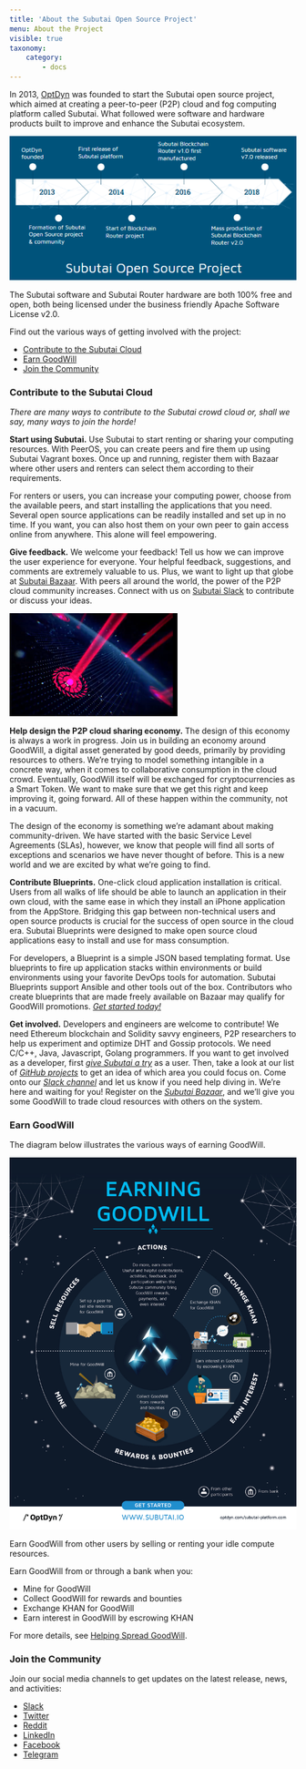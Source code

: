 ```yaml
---
title: 'About the Subutai Open Source Project'
menu: About the Project
visible: true
taxonomy:
    category:
        - docs
---
```



In 2013, [OptDyn](https://optdyn.com) was founded to start the Subutai open source project, which aimed at creating a peer-to-peer (P2P) cloud and fog computing platform called Subutai. What followed were software and hardware products built to improve and enhance the Subutai ecosystem. 

![Project timeline](subutai_timeline.png)

The Subutai software and Subutai Router hardware are both 100% free and open, both being licensed under the business friendly Apache Software License v2.0.

Find out the various ways of getting involved with the project:
* [Contribute to the Subutai Cloud](#contribute)
* [Earn GoodWill](#goodwill)
* [Join the Community](#community)

### <a id="contribute"></a> Contribute to the Subutai Cloud

_There are many ways to contribute to the Subutai crowd cloud or, shall we say, many ways to join the horde!_

**Start using Subutai.** Use Subutai to start renting or sharing your computing resources. With PeerOS, you can create peers and fire them up using Subutai Vagrant boxes. Once up and running, register them with Bazaar where other users and renters can select them according to their requirements.   

For renters or users, you can increase your computing power, choose from the available peers, and start installing the applications that you need. Several open source applications can be readily installed and set up in no time. If you want, you can also host them on your own peer to gain access online from anywhere. This alone will feel empowering.  

**Give feedback.** We welcome your feedback! Tell us how we can improve the user experience for everyone. Your helpful feedback, suggestions, and comments are extremely valuable to us. Plus, we want to light up that globe at [Subutai Bazaar](https://bazaar.subutai.io). With peers all around the world, the power of the P2P cloud community increases. Connect with us on [Subutai Slack](https://slack.subutai.io) to contribute or discuss your ideas.

![](subutai_globe.png?classes=float-left) 

**Help design the P2P cloud sharing economy.** The design of this economy is always a work in progress. Join us in building an economy around GoodWill, a digital asset generated by good deeds, primarily by providing resources to others. We’re trying to model something intangible in a concrete way, when it comes to collaborative consumption in the cloud crowd. Eventually, GoodWill itself will be exchanged for cryptocurrencies as a Smart Token. We want to make sure that we get this right and keep improving it, going forward. All of these happen within the community, not in a vacuum.

The design of the economy is something we’re adamant about making community-driven. We have started with the basic Service Level Agreements (SLAs), however, we know that people will find all sorts of exceptions and scenarios we have never thought of before. This is a new world and we are excited by what we’re going to find.  

**Contribute Blueprints.** One-click cloud application installation is critical. Users from all walks of life should be able to launch an application in their own cloud, with the same ease in which they install an iPhone application from the AppStore. Bridging this gap between non-technical users and open source products is crucial for the success of open source in the cloud era. Subutai Blueprints were designed to make open source cloud applications easy to install and use for mass consumption.

For developers, a Blueprint is a simple JSON based templating format. Use blueprints to fire up application stacks within environments or build environments using your favorite DevOps tools for automation. Subutai Blueprints support Ansible and other tools out of the box. Contributors who create blueprints that are made freely available on Bazaar may qualify for GoodWill promotions. *[Get started today!](https://github.com/subutai-blueprints/hackathon/wiki/Writing-Subutai-Blueprints)*

**Get involved.** Developers and engineers are welcome to contribute! We need Ethereum blockchain and Solidity savvy engineers, P2P researchers to help us experiment and optimize DHT and Gossip protocols. We need C/C++, Java, Javascript, Golang programmers. If you want to get involved as a developer, first *[give Subutai a try](https://subutai.io/getting-started.html)* as a user. Then, take a look at our list of *[GitHub projects](https://github.com/subutai-io/)* to get an idea of which area you could focus on. Come onto our *[Slack channel](https://slack.subutai.io)* and let us know if you need help diving in. We’re here and waiting for you! Register on the *[Subutai Bazaar](https://bazaar.subutai.io/)*, and we’ll give you some GoodWill to trade cloud resources with others on the system.

### <a name="goodwill"></a> Earn GoodWill
The diagram below illustrates the various ways of earning GoodWill.

![Earning GoodWill](earning_goodwill.jpg?cropResize=775,1150)
 
Earn GoodWill from other users by selling or renting your idle compute resources.    

Earn GoodWill from or through a bank when you: 
   * Mine for GoodWill
   * Collect GoodWill for rewards and bounties
   * Exchange KHAN for GoodWill
   * Earn interest in GoodWill by escrowing KHAN

For more details, see [Helping Spread GoodWill](https://subutai.io/subutai-foss.html).  

### <a name="community"></a> Join the Community  
Join our social media channels to get updates on the latest release, news, and activities:  
* <a href="https://slack.subutai.io">Slack</a>
* <a href="https://twitter.com/Subutai_KHAN"> Twitter</a>
* <a href="https://www.reddit.com/r/SubutaiKHAN/"> Reddit</a>
* <a href="https://www.linkedin.com/company/subutai-social-cloud/"> LinkedIn</a>
* <a href="https://www.facebook.com/SubutaiKHAN/"> Facebook</a> 
* <a href="https://t.me/SubutaiKHAN">Telegram</a>
